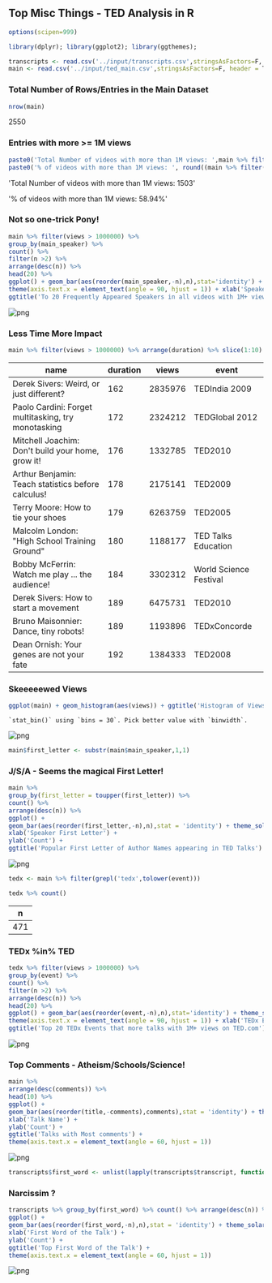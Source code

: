 ## Top Misc Things - TED Analysis in R


```R
options(scipen=999)
```


```R
library(dplyr); library(ggplot2); library(ggthemes);
```


```R
transcripts <- read.csv('../input/transcripts.csv',stringsAsFactors=F, header = T)
main <- read.csv('../input/ted_main.csv',stringsAsFactors=F, header = T)
```

### Total Number of Rows/Entries in the Main Dataset


```R
nrow(main)
```


2550


### Entries with more >= 1M views


```R
paste0('Total Number of videos with more than 1M views: ',main %>% filter(views > 1000000) %>% count() )
paste0('% of videos with more than 1M views: ', round((main %>% filter(views > 1000000) %>% count() / nrow(main))*100,2),'%')
```


'Total Number of videos with more than 1M views: 1503'



'% of videos with more than 1M views: 58.94%'


###  Not so one-trick Pony!


```R
main %>% filter(views > 1000000) %>% 
group_by(main_speaker) %>% 
count() %>% 
filter(n >2) %>% 
arrange(desc(n)) %>% 
head(20) %>% 
ggplot() + geom_bar(aes(reorder(main_speaker,-n),n),stat='identity') + theme_solarized() + 
theme(axis.text.x = element_text(angle = 90, hjust = 1)) + xlab('Speakers') + 
ggtitle('To 20 Frequently Appeared Speakers in all videos with 1M+ views')
```




![png](output_8_1.png)


### Less Time More Impact 


```R
main %>% filter(views > 1000000) %>% arrange(duration) %>% slice(1:10) %>% select('name','duration','views','event')
```


<table>
<thead><tr><th scope=col>name</th><th scope=col>duration</th><th scope=col>views</th><th scope=col>event</th></tr></thead>
<tbody>
	<tr><td>Derek Sivers: Weird, or just different?            </td><td>162                                                </td><td>2835976                                            </td><td>TEDIndia 2009                                      </td></tr>
	<tr><td>Paolo Cardini: Forget multitasking, try monotasking</td><td>172                                                </td><td>2324212                                            </td><td>TEDGlobal 2012                                     </td></tr>
	<tr><td>Mitchell Joachim: Don't build your home, grow it!  </td><td>176                                                </td><td>1332785                                            </td><td>TED2010                                            </td></tr>
	<tr><td>Arthur Benjamin: Teach statistics before calculus! </td><td>178                                                </td><td>2175141                                            </td><td>TED2009                                            </td></tr>
	<tr><td>Terry Moore: How to tie your shoes                 </td><td>179                                                </td><td>6263759                                            </td><td>TED2005                                            </td></tr>
	<tr><td>Malcolm London: "High School Training Ground"      </td><td>180                                                </td><td>1188177                                            </td><td>TED Talks Education                                </td></tr>
	<tr><td>Bobby McFerrin: Watch me play ... the audience!    </td><td>184                                                </td><td>3302312                                            </td><td>World Science Festival                             </td></tr>
	<tr><td>Derek Sivers: How to start a movement              </td><td>189                                                </td><td>6475731                                            </td><td>TED2010                                            </td></tr>
	<tr><td>Bruno Maisonnier: Dance, tiny robots!              </td><td>189                                                </td><td>1193896                                            </td><td>TEDxConcorde                                       </td></tr>
	<tr><td>Dean Ornish: Your genes are not your fate          </td><td>192                                                </td><td>1384333                                            </td><td>TED2008                                            </td></tr>
</tbody>
</table>



### Skeeeeewed Views


```R
ggplot(main) + geom_histogram(aes(views)) + ggtitle('Histogram of Views') + theme_solarized()
```

    `stat_bin()` using `bins = 30`. Pick better value with `binwidth`.
    




![png](output_12_2.png)



```R
main$first_letter <- substr(main$main_speaker,1,1)
```

### J/S/A - Seems the magical First Letter!


```R
main %>% 
group_by(first_letter = toupper(first_letter)) %>% 
count() %>% 
arrange(desc(n)) %>% 
ggplot() + 
geom_bar(aes(reorder(first_letter,-n),n),stat = 'identity') + theme_solarized() + 
xlab('Speaker First Letter') +
ylab('Count') + 
ggtitle('Popular First Letter of Author Names appearing in TED Talks')
```




![png](output_15_1.png)



```R
tedx <- main %>% filter(grepl('tedx',tolower(event)))

tedx %>% count()
```


<table>
<thead><tr><th scope=col>n</th></tr></thead>
<tbody>
	<tr><td>471</td></tr>
</tbody>
</table>



### TEDx %in% TED


```R
tedx %>% filter(views > 1000000) %>% 
group_by(event) %>% 
count() %>% 
filter(n >2) %>% 
arrange(desc(n)) %>% 
head(20) %>% 
ggplot() + geom_bar(aes(reorder(event,-n),n),stat='identity') + theme_solarized() + 
theme(axis.text.x = element_text(angle = 90, hjust = 1)) + xlab('TEDx Events') + 
ggtitle('Top 20 TEDx Events that more talks with 1M+ views on TED.com')
```




![png](output_18_1.png)


### Top Comments - Atheism/Schools/Science!


```R
main %>% 
arrange(desc(comments)) %>% 
head(10) %>% 
ggplot() + 
geom_bar(aes(reorder(title,-comments),comments),stat = 'identity') + theme_solarized() + 
xlab('Talk Name') +
ylab('Count') + 
ggtitle('Talks with Most comments') + 
theme(axis.text.x = element_text(angle = 60, hjust = 1)) 
```




![png](output_20_1.png)



```R
transcripts$first_word <- unlist(lapply(transcripts$transcript, function(x) strsplit(x," ")[[1]][1]))
```

### Narcissim ?


```R
transcripts %>% group_by(first_word) %>% count() %>% arrange(desc(n)) %>% head(25) %>%
ggplot() + 
geom_bar(aes(reorder(first_word,-n),n),stat = 'identity') + theme_solarized() + 
xlab('First Word of the Talk') +
ylab('Count') + 
ggtitle('Top First Word of the Talk') + 
theme(axis.text.x = element_text(angle = 60, hjust = 1))
```




![png](output_23_1.png)

